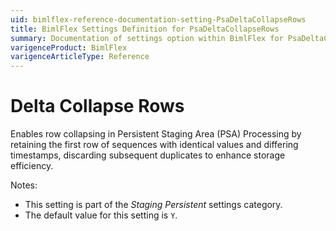 ```yaml
---
uid: bimlflex-reference-documentation-setting-PsaDeltaCollapseRows
title: BimlFlex Settings Definition for PsaDeltaCollapseRows
summary: Documentation of settings option within BimlFlex for PsaDeltaCollapseRows
varigenceProduct: BimlFlex
varigenceArticleType: Reference
---
```


# Delta Collapse Rows

Enables row collapsing in Persistent Staging Area (PSA) Processing by retaining the first row of sequences with identical values and differing timestamps, discarding subsequent duplicates to enhance storage efficiency.

Notes:

* This setting is part of the *Staging Persistent* settings category.
* The default value for this setting is `Y`.
